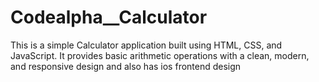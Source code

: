 # Codealpha__Calculator
This is a simple Calculator application built using HTML, CSS, and JavaScript. It provides basic arithmetic operations with a clean, modern, and responsive design and also has ios frontend design
